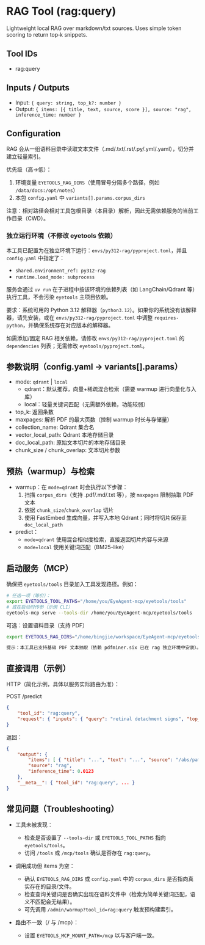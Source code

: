 # RAG Tool (rag:query)

Lightweight local RAG over markdown/txt sources. Uses simple token scoring to return top‑k snippets.

## Tool IDs
- rag:query

## Inputs / Outputs
- Input: `{ query: string, top_k?: number }`
- Output: `{ items: [{ title, text, source, score }], source: "rag", inference_time: number }`

## Configuration

RAG 会从一组语料目录中读取文本文件（.md/.txt/.rst/.py/.yml/.yaml），切分并建立轻量索引。

优先级（高→低）：
1. 环境变量 `EYETOOLS_RAG_DIRS`（使用冒号分隔多个路径，例如 `/data/docs:/opt/notes`）
2. 本包 `config.yaml` 中 `variants[].params.corpus_dirs`

注意：相对路径会相对工具包根目录（本目录）解析，因此无需依赖服务的当前工作目录（CWD）。

### 独立运行环境（不修改 eyetools 依赖）

本工具已配置为在独立环境下运行：`envs/py312-rag/pyproject.toml`，并且 `config.yaml` 中指定了：

- `shared.environment_ref: py312-rag`
- `runtime.load_mode: subprocess`

服务会通过 `uv run` 在子进程中按该环境的依赖列表（如 LangChain/Qdrant 等）执行工具，不会污染 `eyetools` 主项目依赖。

要求：系统可用的 Python 3.12 解释器（`python3.12`）。如果你的系统没有该解释器，请先安装，或在 `envs/py312-rag/pyproject.toml` 中调整 `requires-python`，并确保系统存在对应版本的解释器。

如需添加/固定 RAG 相关依赖，请修改 `envs/py312-rag/pyproject.toml` 的 `dependencies` 列表；无需修改 `eyetools/pyproject.toml`。

## 参数说明（config.yaml → variants[].params）

- mode: `qdrant` | `local`
	- qdrant：默认推荐，向量+稀疏混合检索（需要 warmup 进行向量化与入库）
	- local：轻量关键词匹配（无需额外依赖，功能较弱）
- top_k: 返回条数
- maxpages: 解析 PDF 的最大页数（控制 warmup 时长与存储量）
- collection_name: Qdrant 集合名
- vector_local_path: Qdrant 本地存储目录
- doc_local_path: 原始文本切片的本地存储目录
- chunk_size / chunk_overlap: 文本切片参数

## 预热（warmup）与检索

- warmup：在 `mode=qdrant` 时会执行以下步骤：
	1. 扫描 `corpus_dirs`（支持 .pdf/.md/.txt 等），按 `maxpages` 限制抽取 PDF 文本
	2. 依据 `chunk_size`/`chunk_overlap` 切片
	3. 使用 FastEmbed 生成向量，并写入本地 Qdrant；同时将切片保存至 `doc_local_path`
- predict：
	- `mode=qdrant` 使用混合相似度检索，直接返回切片内容与来源
	- `mode=local` 使用关键词匹配（BM25-like）

## 启动服务（MCP）

确保把 `eyetools/tools` 目录加入工具发现路径。例如：

```bash
# 任选一项（等价）：
export EYETOOLS_TOOL_PATHS="/home/you/EyeAgent-mcp/eyetools/tools"
# 或在启动时传参（示例 CLI）
eyetools-mcp serve --tools-dir /home/you/EyeAgent-mcp/eyetools/tools
```

可选：设置语料目录（支持 PDF）

```bash
export EYETOOLS_RAG_DIRS="/home/bingjie/workspace/EyeAgent-mcp/eyetools/weights/rag/books"

提示：本工具已支持基础 PDF 文本抽取（依赖 pdfminer.six 已在 rag 独立环境中安装）。大体积 PDF 会限制读取页数以避免过长的预热时间。
```

## 直接调用（示例）

HTTP（简化示例，具体以服务实际路由为准）：

POST /predict
```json
{
	"tool_id": "rag:query",
	"request": { "inputs": { "query": "retinal detachment signs", "top_k": 5 } }
}
```

返回：
```json
{
	"output": {
		"items": [ { "title": "...", "text": "...", "source": "/abs/path/file.md", "score": 1.23 } ],
		"source": "rag",
		"inference_time": 0.0123
	},
	"__meta__": { "tool_id": "rag:query", ... }
}
```

## 常见问题（Troubleshooting）

- 工具未被发现：
	- 检查是否设置了 `--tools-dir` 或 `EYETOOLS_TOOL_PATHS` 指向 `eyetools/tools`。
	- 访问 `/tools` 或 `/mcp/tools` 确认是否存在 `rag:query`。

- 调用成功但 items 为空：
	- 确认 `EYETOOLS_RAG_DIRS` 或 `config.yaml` 中的 `corpus_dirs` 是否指向真实存在的目录/文件。
	- 检查查询关键词是否确实出现在语料文件中（检索为简单关键词匹配，语义不匹配会无结果）。
	- 可先调用 `/admin/warmup?tool_id=rag:query` 触发预构建索引。

- 路由不一致（/ 与 /mcp）：
	- 设置 `EYETOOLS_MCP_MOUNT_PATH=/mcp` 以与客户端一致。
